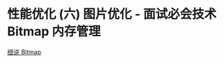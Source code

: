 # 性能优化 \(六\) 图片优化 - 面试必会技术 Bitmap 内存管理

[细说 Bitmap](https://juejin.im/post/58c3b29761ff4b005d906730#heading-20)

